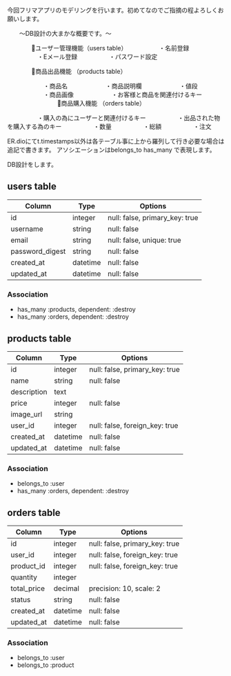 今回フリマアプリのモデリングを行います。初めてなのでご指摘の程よろしくお願いします。

　　〜DB設計の大まかな概要です。〜

　　　　🔸ユーザー管理機能（users table）
　　　　　・名前登録
　　　　　・Eメール登録
　　　　　・パスワード設定

　　　　🔸商品出品機能 （products table）

　　　　　　・商品名
　　　　　　・商品説明欄
　　　　　　・値段
　　　　　　・商品画像
　　　　　　・お客様と商品を関連付けるキー
　　　　
　　　　🔸商品購入機能 （orders table）

　　　　　・購入の為にユーザーと関連付けるキー
　　　　　・出品された物を購入する為のキー
　　　　　・数量
　　　　　・総額
　　　　　・注文

ER.dioにてt.timestamps以外は各テーブル事に上から羅列して行き必要な場合は追記で書きます。
アソシエーションはbelongs_to has_many で表現します。

DB設計をします。

## users table

| Column             | Type   | Options     |
| ------------------ | ------ | ----------- |
| id                 | integer| null: false, primary_key: true|
| username           | string | null: false |
| email              | string | null: false, unique: true |
| password_digest    | string | null: false |
| created_at         | datetime| null: false |
| updated_at         | datetime| null: false |

### Association

- has_many :products, dependent: :destroy 
- has_many :orders, dependent: :destroy    

## products table

| Column             | Type    | Options                        |
| ------------------ | ------- | ------------------------------ |
| id                 | integer | null: false, primary_key: true|
| name               | string  | null: false                    |
| description        | text    |                                |
| price              | integer | null: false                    |
| image_url          | string  |                                |
| user_id            | integer | null: false, foreign_key: true |
| created_at         | datetime| null: false                    |
| updated_at         | datetime| null: false                    |

### Association

- belongs_to :user 
- has_many :orders, dependent: :destroy 

## orders table

| Column             | Type    | Options                        |
| ------------------ | ------- | ------------------------------ |
| id                 | integer | null: false, primary_key: true|
| user_id            | integer | null: false, foreign_key: true |
| product_id         | integer | null: false, foreign_key: true |
| quantity           | integer |                                |
| total_price        | decimal | precision: 10, scale: 2        |
| status             | string  | null: false                    |
| created_at         | datetime| null: false                    |
| updated_at         | datetime| null: false                    |

### Association

- belongs_to :user    
- belongs_to :product 





　　　　
　
　　　　　